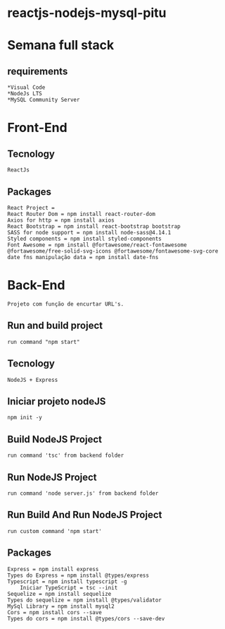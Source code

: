 # reactjs-nodejs-mysql-pitu

# Semana full stack
## requirements
    *Visual Code
    *NodeJs LTS
    *MySQL Community Server
# Front-End
## Tecnology
    ReactJs
## Packages
    React Project = 
    React Router Dom = npm install react-router-dom
    Axios for http = npm install axios
    React Bootstrap = npm install react-bootstrap bootstrap
    SASS for node support = npm install node-sass@4.14.1
    Styled components = npm install styled-components
    Font Awesome = npm install @fortawesome/react-fontawesome @fortawesome/free-solid-svg-icons @fortawesome/fontawesome-svg-core
    date fns manipulação data = npm install date-fns

# Back-End
    Projeto com função de encurtar URL's.

## Run and build project
    run command "npm start"

## Tecnology
    NodeJS + Express

## Iniciar projeto nodeJS
    npm init -y

## Build NodeJS Project
    run command 'tsc' from backend folder

## Run NodeJS Project
    run command 'node server.js' from backend folder

## Run Build And Run NodeJS Project
    run custom command 'npm start'

## Packages
    Express = npm install express
    Types do Express = npm install @types/express
    Typescript = npm install typescript -g
        Iniciar TypeScript = tsc --init
    Sequelize = npm install sequelize
    Types do sequelize = npm install @types/validator
    MySql Library = npm install mysql2
    Cors = npm install cors --save
    Types do cors = npm install @types/cors --save-dev